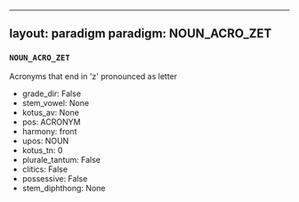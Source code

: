 
---
layout: paradigm
paradigm: NOUN_ACRO_ZET
---
### ` NOUN_ACRO_ZET `

Acronyms that end in 'z' pronounced as letter
* grade_dir: False
* stem_vowel: None
* kotus_av: None
* pos: ACRONYM
* harmony: front
* upos: NOUN
* kotus_tn: 0
* plurale_tantum: False
* clitics: False
* possessive: False
* stem_diphthong: None
